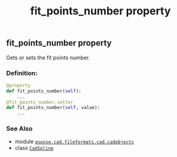 ﻿---
title: fit_points_number property
second_title: Aspose.CAD for Python via .NET API References
description: 
type: docs
weight: 260
url: /python-net/aspose.cad.fileformats.cad.cadobjects/cadspline/fit_points_number/
is_root: false
---

## fit_points_number property


Gets or sets the fit points number.
### Definition:
```python
@property
def fit_points_number(self):
    ...
@fit_points_number.setter
def fit_points_number(self, value):
    ...
```

### See Also
* module [`aspose.cad.fileformats.cad.cadobjects`](../../)
* class [`CadSpline`](/cad/python-net/aspose.cad.fileformats.cad.cadobjects/cadspline)
